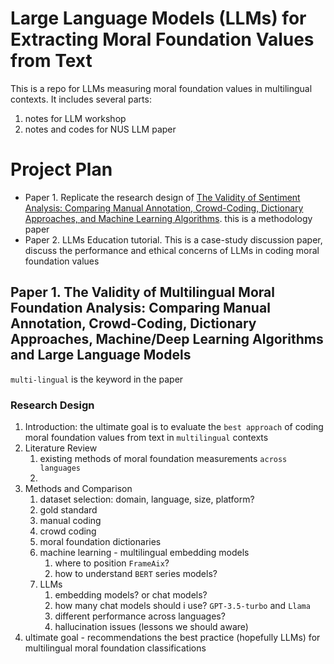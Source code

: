 # Large Language Models (LLMs) for Extracting Moral Foundation Values from Text
This is a repo for LLMs measuring moral foundation values in multilingual contexts. It includes several parts: 
1. notes for LLM workshop
2. notes and codes for NUS LLM paper 

# Project Plan
* Paper 1. Replicate the research design of [The Validity of Sentiment Analysis: Comparing Manual Annotation, Crowd-Coding, Dictionary Approaches, and Machine Learning Algorithms](https://doi.org/10.1080/19312458.2020.1869198). this is a methodology paper
* Paper 2. LLMs Education tutorial. This is a case-study discussion paper, discuss the performance and ethical concerns of LLMs in coding moral foundation values

## Paper 1. The Validity of Multilingual Moral Foundation Analysis: Comparing Manual Annotation, Crowd-Coding, Dictionary Approaches, Machine/Deep Learning Algorithms and Large Language Models

`multi-lingual` is the keyword in the paper

### Research Design 
1. Introduction: the ultimate goal is to evaluate the `best approach` of coding moral foundation values from text in `multilingual` contexts
2. Literature Review
    1. existing methods of moral foundation measurements `across languages`
    2. 
3. Methods and Comparison
    1. dataset selection: domain, language, size, platform?
    2. gold standard 
    3. manual coding
    4. crowd coding
    5. moral foundation dictionaries 
    6. machine learning - multilingual embedding models 
        1. where to position `FrameAix`?
        2. how to understand `BERT` series models?
    7. LLMs 
        1. embedding models? or chat models?
        2. how many chat models should i use? `GPT-3.5-turbo` and `Llama`
        3. different performance across languages?
        4. hallucination issues (lessons we should aware)
4. ultimate goal - recommendations the best practice (hopefully LLMs) for multilingual moral foundation classifications




###